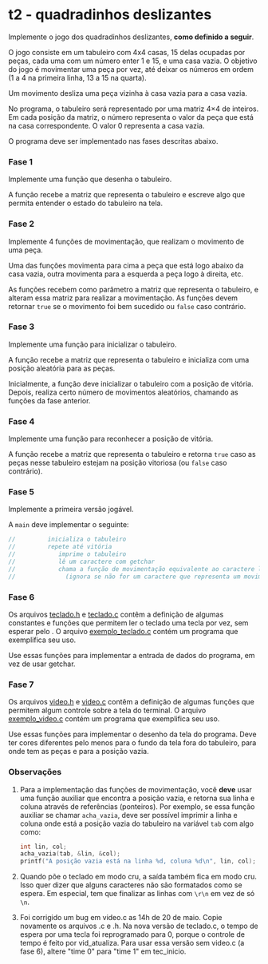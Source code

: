 # t2 - quadradinhos deslizantes

Implemente o jogo dos quadradinhos deslizantes, **como definido a seguir**.

O jogo consiste em um tabuleiro com 4x4 casas, 15 delas ocupadas por peças, cada uma com um número enter 1 e 15, e uma casa vazia. O objetivo do jogo é movimentar uma peça por vez, até deixar os números em ordem (1 a 4 na primeira linha, 13 a 15 na quarta).

Um movimento desliza uma peça vizinha à casa vazia para a casa vazia.

No programa, o tabuleiro será representado por uma matriz 4×4 de inteiros.
Em cada posição da matriz, o número representa o valor da peça que está na casa correspondente. O valor 0 representa a casa vazia.

O programa deve ser implementado nas fases descritas abaixo.

### Fase 1

Implemente uma função que desenha o tabuleiro.

A função recebe a matriz que representa o tabuleiro e escreve algo que permita entender o estado do tabuleiro na tela.

### Fase 2

Implemente 4 funções de movimentação, que realizam o movimento de uma peça.

Uma das funções movimenta para cima a peça que está logo abaixo da casa vazia, outra movimenta para a esquerda a peça logo à direita, etc.

As funções recebem como parâmetro a matriz que representa o tabuleiro, e alteram essa matriz para realizar a movimentação.
As funções devem retornar `true` se o movimento foi bem sucedido ou `false` caso contrário.

### Fase 3

Implemente uma função para inicializar o tabuleiro.

A função recebe a matriz que representa o tabuleiro e inicializa com uma posição aleatória para as peças.

Inicialmente, a função deve inicializar o tabuleiro com a posição de vitória.
Depois, realiza certo número de movimentos aleatórios, chamando as funções da fase anterior.

### Fase 4

Implemente uma função para reconhecer a posição de vitória.

A função recebe a matriz que representa o tabuleiro e retorna `true` caso as peças nesse tabuleiro estejam na posição vitoriosa (ou `false` caso contrário).

### Fase 5

Implemente a primeira versão jogável.

A `main` deve implementar o seguinte:
```c
//         inicializa o tabuleiro
//         repete até vitória
//            imprime o tabuleiro
//            lê um caractere com getchar
//            chama a função de movimentação equivalente ao caractere lido
//              (ignora se não for um caractere que representa um movimento)
```

### Fase 6

Os arquivos [teclado.h](../Complementos/teclado.h) e [teclado.c](../Complementos/teclado.c) contêm a definição de algumas constantes e funções que permitem ler o teclado uma tecla por vez, sem esperar pelo <enter>. O arquivo [exemplo_teclado.c](../Complementos/exemplo_teclado.c) contém um programa que exemplifica seu uso.

Use essas funções para implementar a entrada de dados do programa, em vez de usar getchar.

### Fase 7

Os arquivos [video.h](../Complementos/video.h) e [video.c](../Complementos/video.c) contêm a definição de algumas funções que permitem algum controle sobre a tela do terminal.
O arquivo [exemplo_video.c](../Complementos/exemplo_video.c) contém um programa que exemplifica seu uso.

Use essas funções para implementar o desenho da tela do programa.
Deve ter cores diferentes pelo menos para o fundo da tela fora do tabuleiro, para onde tem as peças e para a posição vazia.

### Observações

1. Para a implementação das funções de movimentação, você **deve** usar uma função auxiliar que encontra a posição vazia, e retorna sua linha e coluna através de referências (ponteiros).
   Por exemplo, se essa função auxiliar se chamar `acha_vazia`, deve ser possível imprimir a linha e coluna onde está a posição vazia do tabuleiro na variável `tab` com algo como:
   ```c
   int lin, col;
   acha_vazia(tab, &lin, &col);
   printf("A posição vazia está na linha %d, coluna %d\n", lin, col);

   ```

2. Quando põe o teclado em modo cru, a saída também fica em modo cru.
Isso quer dizer que alguns caracteres não são formatados como se espera.
Em especial, tem que finalizar as linhas com `\r\n` em vez de só `\n`.

3. Foi corrigido um bug em video.c as 14h de 20 de maio. Copie novamente os arquivos .c e .h. Na nova versão de teclado.c, o tempo de espera por uma tecla foi reprogramado para 0, porque o controle de tempo é feito por vid_atualiza. Para usar essa versão sem video.c (a fase 6), altere "time 0" para "time 1" em tec_inicio.
